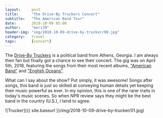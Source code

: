 ```yaml
---
layout:     post
title:      "The Drive-By Truckers Concert"
subtitle:   "The American Band Tour"
date:       2018-10-09 05:00
author:     "mori39"
header-img: "img/2018-10-09-drive-by-trucker/00.jpg"
category:   travel
tags:       [concert]
---
```


The [Drive-By Truckers](http://www.drivebytruckers.com) is a political band from Athens, Georgia. I am always their fan but finally got a chance to see their concert. The gig was on April 5th, 2018, featuring the songs from their most recent albums, ["American Band"](https://www.npr.org/2016/09/22/494571497/first-listen-drive-by-truckers-american-band) and ["English Oceans"](https://www.npr.org/2014/03/06/286886174/album-review-english-oceans-by-drive-by-truckers). 

What can I say about the show? Put simply, it was awesome! Songs after songs, this band is just so skilled at conveying human details yet keeping their music powerful as ever. In my opinion, this is one of the rarer traits in today's music scenes. So when NPR review says they might be the best band in the country (U.S.), I tend to agree.

![Trucker]({{ site.baseurl }}/img/2018-10-09-drive-by-trucker/01.jpg)
